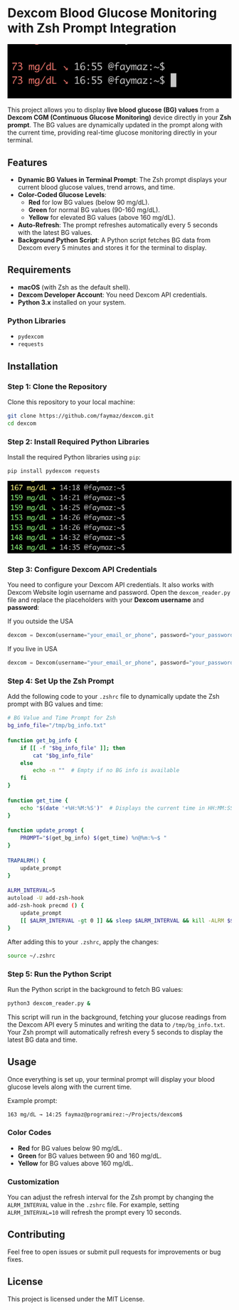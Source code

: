 # Dexcom Blood Glucose Monitoring with Zsh Prompt Integration

![Dexcom_1](images/dexcom_1.png)

This project allows you to display **live blood glucose (BG) values** from a **Dexcom CGM (Continuous Glucose Monitoring)** device directly in your **Zsh prompt**. The BG values are dynamically updated in the prompt along with the current time, providing real-time glucose monitoring directly in your terminal.

## Features

- **Dynamic BG Values in Terminal Prompt**: The Zsh prompt displays your current blood glucose values, trend arrows, and time.
- **Color-Coded Glucose Levels**:
  - **Red** for low BG values (below 90 mg/dL).
  - **Green** for normal BG values (90-160 mg/dL).
  - **Yellow** for elevated BG values (above 160 mg/dL).
- **Auto-Refresh**: The prompt refreshes automatically every 5 seconds with the latest BG values.
- **Background Python Script**: A Python script fetches BG data from Dexcom every 5 minutes and stores it for the terminal to display.

## Requirements

- **macOS** (with Zsh as the default shell).
- **Dexcom Developer Account**: You need Dexcom API credentials.
- **Python 3.x** installed on your system.

### Python Libraries

- `pydexcom`
- `requests`

## Installation

### Step 1: Clone the Repository

Clone this repository to your local machine:

```bash
git clone https://github.com/faymaz/dexcom.git
cd dexcom
```

### Step 2: Install Required Python Libraries

Install the required Python libraries using `pip`:

```bash
pip install pydexcom requests
```
![Dexcom_2](images/dexcom_2.png)

### Step 3: Configure Dexcom API Credentials

You need to configure your Dexcom API credentials. It also works with Dexcom Website login username and password. Open the `dexcom_reader.py` file and replace the placeholders with your **Dexcom username** and **password**:

If you outside the USA
```python
dexcom = Dexcom(username="your_email_or_phone", password="your_password", ous=True)
```

If you live in USA
```python
dexcom = Dexcom(username="your_email_or_phone", password="your_password")
```

### Step 4: Set Up the Zsh Prompt

Add the following code to your `.zshrc` file to dynamically update the Zsh prompt with BG values and time:

```bash
# BG Value and Time Prompt for Zsh
bg_info_file="/tmp/bg_info.txt"

function get_bg_info {
    if [[ -f "$bg_info_file" ]]; then
        cat "$bg_info_file"
    else
        echo -n ""  # Empty if no BG info is available
    fi
}

function get_time {
    echo "$(date '+%H:%M:%S')"  # Displays the current time in HH:MM:SS format
}

function update_prompt {
    PROMPT="$(get_bg_info) $(get_time) %n@%m:%~$ "
}

TRAPALRM() {
    update_prompt
}

ALRM_INTERVAL=5
autoload -U add-zsh-hook
add-zsh-hook precmd () {
    update_prompt
    [[ $ALRM_INTERVAL -gt 0 ]] && sleep $ALRM_INTERVAL && kill -ALRM $$
}
```

After adding this to your `.zshrc`, apply the changes:

```bash
source ~/.zshrc
```

### Step 5: Run the Python Script

Run the Python script in the background to fetch BG values:

```bash
python3 dexcom_reader.py &
```

This script will run in the background, fetching your glucose readings from the Dexcom API every 5 minutes and writing the data to `/tmp/bg_info.txt`. Your Zsh prompt will automatically refresh every 5 seconds to display the latest BG data and time.

## Usage

Once everything is set up, your terminal prompt will display your blood glucose levels along with the current time.

Example prompt:

```bash
163 mg/dL → 14:25 faymaz@programirez:~/Projects/dexcom$
```

### Color Codes

- **Red** for BG values below 90 mg/dL.
- **Green** for BG values between 90 and 160 mg/dL.
- **Yellow** for BG values above 160 mg/dL.

### Customization

You can adjust the refresh interval for the Zsh prompt by changing the `ALRM_INTERVAL` value in the `.zshrc` file. For example, setting `ALRM_INTERVAL=10` will refresh the prompt every 10 seconds.

## Contributing

Feel free to open issues or submit pull requests for improvements or bug fixes.

## License

This project is licensed under the MIT License.
